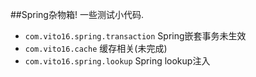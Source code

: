 ##Spring杂物箱!
一些测试小代码.   

- `com.vito16.spring.transaction` Spring嵌套事务未生效  
- `com.vito16.cache` 缓存相关(未完成)
- `com.vito16.spring.lookup` Spring lookup注入